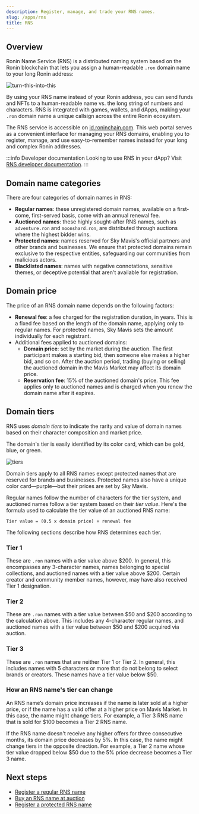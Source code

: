 ```yaml
---
description: Register, manage, and trade your RNS names.
slug: /apps/rns
title: RNS
---
```


## Overview

Ronin Name Service (RNS) is a distributed naming system based on the Ronin blockchain that lets you assign a human-readable `.ron` domain name to your long Ronin address:

![turn-this-into-this](assets/turn-this-into-this.png)

By using your RNS name instead of your Ronin address, you can send funds and NFTs to a human-readable name vs. the long string of numbers and characters. RNS is integrated with games, wallets, and dApps, making your `.ron` domain name a unique callsign across the entire Ronin ecosystem.

The RNS service is accessible on [id.roninchain.com](https://id.roninchain.com/). This web portal serves as a convenient interface for managing your RNS domains, enabling you to register, manage, and use easy-to-remember names instead for your long and complex Ronin addresses.

:::info Developer documentation
Looking to use RNS in your dApp? Visit [RNS developer documentation](https://docs.skymavis.com/ronin/rns).
:::

## Domain name categories

There are four categories of domain names in RNS:

* **Regular names**: these unregistered domain names, available on a first-come, first-served basis, come with an annual renewal fee.
* **Auctioned names**: these highly sought-after RNS names, such as `adventure.ron` and `moonshard.ron`, are distributed through auctions where the highest bidder wins.
* **Protected names**: names reserved for Sky Mavis's official partners and other brands and businesses. We ensure that protected domains remain exclusive to the respective entities, safeguarding our communities from malicious actors.
* **Blacklisted names**: names with negative connotations, sensitive themes, or deceptive potential that aren't available for registration.

## Domain price

The price of an RNS domain name depends on the following factors:

* **Renewal fee**: a fee charged for the registration duration, in years. This is a fixed fee based on the length of the domain name, applying only to regular names. For protected names, Sky Mavis sets the amount individually for each registrant.
* Additional fees applied to auctioned domains:
  * **Domain price**: set by the market during the auction. The first participant makes a starting bid, then someone else makes a higher bid, and so on. After the auction period, trading (buying or selling) the auctioned domain in the Mavis Market may affect its domain price.
  * **Reservation fee**: 15% of the auctioned domain's price. This fee applies only to auctioned names and is charged when you renew the domain name after it expires.

## Domain tiers

RNS uses *domain tiers* to indicate the rarity and value of domain names based on their character composition and market price.

The domain's tier is easily identified by its color card, which can be gold, blue, or green.

![tiers](assets/domain-tiers.png)

Domain tiers apply to all RNS names except protected names that are reserved for brands and businesses. Protected names also have a unique color card—purple—but their prices are set by Sky Mavis.

Regular names follow the number of characters for the tier system, and auctioned names follow a tier system based on their *tier value*. Here's the formula used to calculate the tier value of an auctioned RNS name:

```text
Tier value = (0.5 x domain price) + renewal fee
```

The following sections describe how RNS determines each tier.

### Tier 1

These are `.ron` names with a tier value above \$200. In general, this encompasses any 3-character names, names belonging to special collections, and auctioned names with a tier value above \$200. Certain creator and community member names, however, may have also received Tier 1 designation.

### Tier 2

These are `.ron` names with a tier value between \$50 and \$200 according to the calculation above. This includes any 4-character regular names, and auctioned names with a tier value between \$50 and \$200 acquired via auction.

### Tier 3

These are `.ron` names that are neither Tier 1 or Tier 2. In general, this includes names with 5 characters or more that do not belong to select brands or creators. These names have a tier value below \$50.

### How an RNS name's tier can change

An RNS name’s domain price increases if the name is later sold at a higher price, or if the name has a valid offer at a higher price on Mavis Market. In this case, the name might change tiers. For example, a Tier 3 RNS name that is sold for \$100 becomes a Tier 2 RNS name.

If the RNS name doesn't receive any higher offers for three consecutive months, its domain price decreases by 5%. In this case, the name might change tiers in the opposite direction. For example, a Tier 2 name whose tier value dropped below \$50 due to the 5% price decrease becomes a Tier 3 name.

## Next steps

* [Register a regular RNS name](rns/register/regular)
* [Buy an RNS name at auction](rns/register/auctioned)
* [Register a protected RNS name](rns/register/protected)
